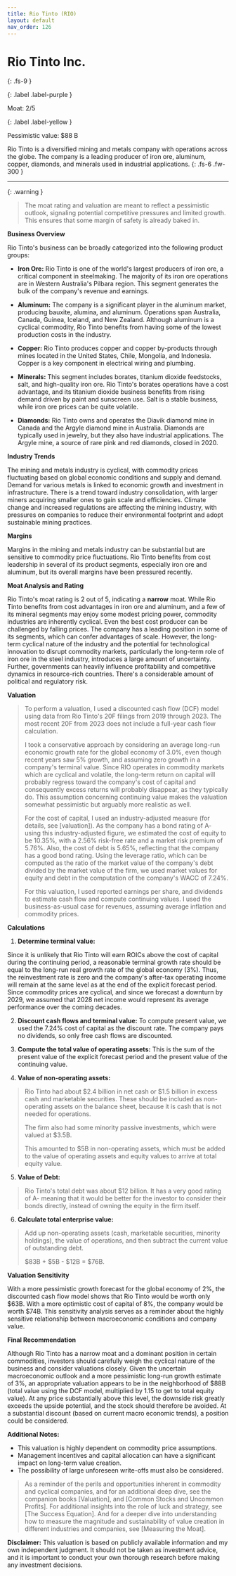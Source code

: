 ```yaml
---
title: Rio Tinto (RIO)
layout: default
nav_order: 126
---
```


# Rio Tinto Inc.
{: .fs-9 }

{: .label .label-purple }

Moat: 2/5

{: .label .label-yellow }

Pessimistic value: $88 B

Rio Tinto is a diversified mining and metals company with operations across the globe. The company is a leading producer of iron ore, aluminum, copper, diamonds, and minerals used in industrial applications.
{: .fs-6 .fw-300 }

---

{: .warning } 
>The moat rating and valuation are meant to reflect a pessimistic outlook, signaling potential competitive pressures and limited growth. This ensures that some margin of safety is already baked in.

**Business Overview**

Rio Tinto's business can be broadly categorized into the following product groups:

* **Iron Ore:**  Rio Tinto is one of the world's largest producers of iron ore, a critical component in steelmaking.  The majority of its iron ore operations are in Western Australia's Pilbara region.  This segment generates the bulk of the company's revenue and earnings.

* **Aluminum:** The company is a significant player in the aluminum market, producing bauxite, alumina, and aluminum. Operations span Australia, Canada, Guinea, Iceland, and New Zealand.  Although aluminum is a cyclical commodity, Rio Tinto benefits from having some of the lowest production costs in the industry.

* **Copper:**  Rio Tinto produces copper and copper by-products through mines located in the United States, Chile, Mongolia, and Indonesia.  Copper is a key component in electrical wiring and plumbing.

* **Minerals:** This segment includes borates, titanium dioxide feedstocks, salt, and high-quality iron ore.  Rio Tinto's borates operations have a cost advantage, and its titanium dioxide business benefits from rising demand driven by paint and sunscreen use.  Salt is a stable business, while iron ore prices can be quite volatile.

* **Diamonds:** Rio Tinto owns and operates the Diavik diamond mine in Canada and the Argyle diamond mine in Australia.  Diamonds are typically used in jewelry, but they also have industrial applications.  The Argyle mine, a source of rare pink and red diamonds, closed in 2020.

**Industry Trends**

The mining and metals industry is cyclical, with commodity prices fluctuating based on global economic conditions and supply and demand.  Demand for various metals is linked to economic growth and investment in infrastructure.  There is a trend toward industry consolidation, with larger miners acquiring smaller ones to gain scale and efficiencies. Climate change and increased regulations are affecting the mining industry, with pressures on companies to reduce their environmental footprint and adopt sustainable mining practices.

**Margins**

Margins in the mining and metals industry can be substantial but are sensitive to commodity price fluctuations. Rio Tinto benefits from cost leadership in several of its product segments, especially iron ore and aluminum, but its overall margins have been pressured recently.

**Moat Analysis and Rating**

Rio Tinto's moat rating is 2 out of 5, indicating a **narrow** moat. While Rio Tinto benefits from cost advantages in iron ore and aluminum, and a few of its mineral segments may enjoy some modest pricing power, commodity industries are inherently cyclical. Even the best cost producer can be challenged by falling prices. The company has a leading position in some of its segments, which can confer advantages of scale. However, the long-term cyclical nature of the industry and the potential for technological innovation to disrupt commodity markets, particularly the long-term role of iron ore in the steel industry, introduces a large amount of uncertainty.  Further, governments can heavily influence profitability and competitive dynamics in resource-rich countries. There's a considerable amount of political and regulatory risk. 

**Valuation**

>To perform a valuation, I used a discounted cash flow (DCF) model using data from Rio Tinto's 20F filings from 2019 through 2023. The most recent 20F from 2023 does not include a full-year cash flow calculation.
>
>I took a conservative approach by considering an average long-run economic growth rate for the global economy of 3.0%, even though recent years saw 5% growth, and assuming zero growth in a company's terminal value. Since RIO operates in commodity markets which are cyclical and volatile, the long-term return on capital will probably regress toward the company's cost of capital and consequently excess returns will probably disappear, as they typically do. This assumption concerning continuing value makes the valuation somewhat pessimistic but arguably more realistic as well.
>
>For the cost of capital, I used an industry-adjusted measure (for details, see [valuation]). As the company has a bond rating of A- using this industry-adjusted figure, we estimated the cost of equity to be 10.35%, with a 2.56% risk-free rate and a market risk premium of 5.76%. Also, the cost of debt is 5.65%, reflecting that the company has a good bond rating. Using the leverage ratio, which can be computed as the ratio of the market value of the company's debt divided by the market value of the firm, we used market values for equity and debt in the computation of the company's WACC of 7.24%.
>
>For this valuation, I used reported earnings per share, and dividends to estimate cash flow and compute continuing values. I used the business-as-usual case for revenues, assuming average inflation and commodity prices. 
>

**Calculations**

1. **Determine terminal value:**

Since it is unlikely that Rio Tinto will earn ROICs above the cost of capital during the continuing period, a reasonable terminal growth rate should be equal to the long-run real growth rate of the global economy (3%). Thus, the reinvestment rate is zero and the company's after-tax operating income will remain at the same level as at the end of the explicit forecast period. Since commodity prices are cyclical, and since we forecast a downturn by 2029, we assumed that 2028 net income would represent its average performance over the coming decades.

2. **Discount cash flows and terminal value:** To compute present value, we used the 7.24% cost of capital as the discount rate.  The company pays no dividends, so only free cash flows are discounted.

3. **Compute the total value of operating assets:**  This is the sum of the present value of the explicit forecast period and the present value of the continuing value.

4. **Value of non-operating assets:**

> Rio Tinto had about $2.4 billion in net cash or $1.5 billion in excess cash and marketable securities. These should be included as non-operating assets on the balance sheet, because it is cash that is not needed for operations.
>
>The firm also had some minority passive investments, which were valued at $3.5B. 
>
>This amounted to $5B in non-operating assets, which must be added to the value of operating assets and equity values to arrive at total equity value.
>

5. **Value of Debt:**

> Rio Tinto's total debt was about $12 billion. It has a very good rating of A- meaning that it would be better for the investor to consider their bonds directly, instead of owning the equity in the firm itself.
>

6. **Calculate total enterprise value:**

> Add up non-operating assets (cash, marketable securities, minority holdings), the value of operations, and then subtract the current value of outstanding debt.
>
>$83B + $5B - $12B = $76B.

**Valuation Sensitivity**

With a more pessimistic growth forecast for the global economy of 2%, the discounted cash flow model shows that Rio Tinto would be worth only $63B. With a more optimistic cost of capital of 8%, the company would be worth $74B. This sensitivity analysis serves as a reminder about the highly sensitive relationship between macroeconomic conditions and company value.

**Final Recommendation**

Although Rio Tinto has a narrow moat and a dominant position in certain commodities, investors should carefully weigh the cyclical nature of the business and consider valuations closely. Given the uncertain macroeconomic outlook and a more pessimistic long-run growth estimate of 3%, an appropriate valuation appears to be in the neighborhood of $88B (total value using the DCF model, multiplied by 1.15 to get to total equity value). At any price substantially above this level, the downside risk greatly exceeds the upside potential, and the stock should therefore be avoided. At a substantial discount (based on current macro economic trends), a position could be considered.

**Additional Notes:**

* This valuation is highly dependent on commodity price assumptions.  
* Management incentives and capital allocation can have a significant impact on long-term value creation.
*  The possibility of large unforeseen write-offs must also be considered. 


>As a reminder of the perils and opportunities inherent in commodity and cyclical companies, and for an additional deep dive, see the companion books [Valuation], and [Common Stocks and Uncommon Profits].  For additional insights into the role of luck and strategy, see [The Success Equation].  And for a deeper dive into understanding how to measure the magnitude and sustainability of value creation in different industries and companies, see [Measuring the Moat].

**Disclaimer:** This valuation is based on publicly available information and my own independent judgment. It should not be taken as investment advice, and it is important to conduct your own thorough research before making any investment decisions.